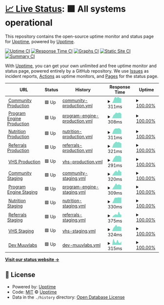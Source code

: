 # [📈 Live Status](https://demo.upptime.js.org): <!--live status--> **🟩 All systems operational**

This repository contains the open-source uptime monitor and status page for [Upptime](https://upptime.js.org), powered by [Upptime](https://github.com/upptime/upptime).

[![Uptime CI](https://github.com/muuvlabs-upptime/muuvlabs-upptime/workflows/Uptime%20CI/badge.svg)](https://github.com/muuvlabs-upptime/muuvlabs-upptime/actions?query=workflow%3A%22Uptime+CI%22)
[![Response Time CI](https://github.com/muuvlabs-upptime/muuvlabs-upptime/workflows/Response%20Time%20CI/badge.svg)](https://github.com/muuvlabs-upptime/muuvlabs-upptime/actions?query=workflow%3A%22Response+Time+CI%22)
[![Graphs CI](https://github.com/muuvlabs-upptime/muuvlabs-upptime/workflows/Graphs%20CI/badge.svg)](https://github.com/muuvlabs-upptime/muuvlabs-upptime/actions?query=workflow%3A%22Graphs+CI%22)
[![Static Site CI](https://github.com/muuvlabs-upptime/muuvlabs-upptime/workflows/Static%20Site%20CI/badge.svg)](https://github.com/muuvlabs-upptime/muuvlabs-upptime/actions?query=workflow%3A%22Static+Site+CI%22)
[![Summary CI](https://github.com/muuvlabs-upptime/muuvlabs-upptime/workflows/Summary%20CI/badge.svg)](https://github.com/muuvlabs-upptime/muuvlabs-upptime/actions?query=workflow%3A%22Summary+CI%22)

With [Upptime](https://upptime.js.org), you can get your own unlimited and free uptime monitor and status page, powered entirely by a GitHub repository. We use [Issues](https://github.com/upptime/upptime/issues) as incident reports, [Actions](https://github.com/muuvlabs-upptime/muuvlabs-upptime/actions) as uptime monitors, and [Pages](https://demo.upptime.js.org) for the status page.

<!--start: status pages-->
<!-- This summary is generated by Upptime (https://github.com/upptime/upptime) -->
<!-- Do not edit this manually, your changes will be overwritten -->
<!-- prettier-ignore -->
| URL | Status | History | Response Time | Uptime |
| --- | ------ | ------- | ------------- | ------ |
| <img alt="" src="https://icons.duckduckgo.com/ip3/community.sebrands.com.ico" height="13"> [Community Production](https://community.sebrands.com/community/_healthz) | 🟩 Up | [community-production.yml](https://github.com/muuvlabs-upptime/muuvlabs-upptime/commits/HEAD/history/community-production.yml) | <details><summary><img alt="Response time graph" src="./graphs/community-production/response-time-week.png" height="20"> 311ms</summary><br><a href="https://muuvlabs-upptime.github.io/muuvlabs-upptime/history/community-production"><img alt="Response time 297" src="https://img.shields.io/endpoint?url=https%3A%2F%2Fraw.githubusercontent.com%2Fmuuvlabs-upptime%2Fmuuvlabs-upptime%2FHEAD%2Fapi%2Fcommunity-production%2Fresponse-time.json"></a><br><a href="https://muuvlabs-upptime.github.io/muuvlabs-upptime/history/community-production"><img alt="24-hour response time 285" src="https://img.shields.io/endpoint?url=https%3A%2F%2Fraw.githubusercontent.com%2Fmuuvlabs-upptime%2Fmuuvlabs-upptime%2FHEAD%2Fapi%2Fcommunity-production%2Fresponse-time-day.json"></a><br><a href="https://muuvlabs-upptime.github.io/muuvlabs-upptime/history/community-production"><img alt="7-day response time 311" src="https://img.shields.io/endpoint?url=https%3A%2F%2Fraw.githubusercontent.com%2Fmuuvlabs-upptime%2Fmuuvlabs-upptime%2FHEAD%2Fapi%2Fcommunity-production%2Fresponse-time-week.json"></a><br><a href="https://muuvlabs-upptime.github.io/muuvlabs-upptime/history/community-production"><img alt="30-day response time 297" src="https://img.shields.io/endpoint?url=https%3A%2F%2Fraw.githubusercontent.com%2Fmuuvlabs-upptime%2Fmuuvlabs-upptime%2FHEAD%2Fapi%2Fcommunity-production%2Fresponse-time-month.json"></a><br><a href="https://muuvlabs-upptime.github.io/muuvlabs-upptime/history/community-production"><img alt="1-year response time 297" src="https://img.shields.io/endpoint?url=https%3A%2F%2Fraw.githubusercontent.com%2Fmuuvlabs-upptime%2Fmuuvlabs-upptime%2FHEAD%2Fapi%2Fcommunity-production%2Fresponse-time-year.json"></a></details> | <details><summary><a href="https://muuvlabs-upptime.github.io/muuvlabs-upptime/history/community-production">100.00%</a></summary><a href="https://muuvlabs-upptime.github.io/muuvlabs-upptime/history/community-production"><img alt="All-time uptime 100.00%" src="https://img.shields.io/endpoint?url=https%3A%2F%2Fraw.githubusercontent.com%2Fmuuvlabs-upptime%2Fmuuvlabs-upptime%2FHEAD%2Fapi%2Fcommunity-production%2Fuptime.json"></a><br><a href="https://muuvlabs-upptime.github.io/muuvlabs-upptime/history/community-production"><img alt="24-hour uptime 100.00%" src="https://img.shields.io/endpoint?url=https%3A%2F%2Fraw.githubusercontent.com%2Fmuuvlabs-upptime%2Fmuuvlabs-upptime%2FHEAD%2Fapi%2Fcommunity-production%2Fuptime-day.json"></a><br><a href="https://muuvlabs-upptime.github.io/muuvlabs-upptime/history/community-production"><img alt="7-day uptime 100.00%" src="https://img.shields.io/endpoint?url=https%3A%2F%2Fraw.githubusercontent.com%2Fmuuvlabs-upptime%2Fmuuvlabs-upptime%2FHEAD%2Fapi%2Fcommunity-production%2Fuptime-week.json"></a><br><a href="https://muuvlabs-upptime.github.io/muuvlabs-upptime/history/community-production"><img alt="30-day uptime 100.00%" src="https://img.shields.io/endpoint?url=https%3A%2F%2Fraw.githubusercontent.com%2Fmuuvlabs-upptime%2Fmuuvlabs-upptime%2FHEAD%2Fapi%2Fcommunity-production%2Fuptime-month.json"></a><br><a href="https://muuvlabs-upptime.github.io/muuvlabs-upptime/history/community-production"><img alt="1-year uptime 100.00%" src="https://img.shields.io/endpoint?url=https%3A%2F%2Fraw.githubusercontent.com%2Fmuuvlabs-upptime%2Fmuuvlabs-upptime%2FHEAD%2Fapi%2Fcommunity-production%2Fuptime-year.json"></a></details>
| <img alt="" src="https://icons.duckduckgo.com/ip3/pe.sebrands.com.ico" height="13"> [Program Engine Production](https://pe.sebrands.com/pe/_healthz) | 🟩 Up | [program-engine-production.yml](https://github.com/muuvlabs-upptime/muuvlabs-upptime/commits/HEAD/history/program-engine-production.yml) | <details><summary><img alt="Response time graph" src="./graphs/program-engine-production/response-time-week.png" height="20"> 308ms</summary><br><a href="https://muuvlabs-upptime.github.io/muuvlabs-upptime/history/program-engine-production"><img alt="Response time 302" src="https://img.shields.io/endpoint?url=https%3A%2F%2Fraw.githubusercontent.com%2Fmuuvlabs-upptime%2Fmuuvlabs-upptime%2FHEAD%2Fapi%2Fprogram-engine-production%2Fresponse-time.json"></a><br><a href="https://muuvlabs-upptime.github.io/muuvlabs-upptime/history/program-engine-production"><img alt="24-hour response time 272" src="https://img.shields.io/endpoint?url=https%3A%2F%2Fraw.githubusercontent.com%2Fmuuvlabs-upptime%2Fmuuvlabs-upptime%2FHEAD%2Fapi%2Fprogram-engine-production%2Fresponse-time-day.json"></a><br><a href="https://muuvlabs-upptime.github.io/muuvlabs-upptime/history/program-engine-production"><img alt="7-day response time 308" src="https://img.shields.io/endpoint?url=https%3A%2F%2Fraw.githubusercontent.com%2Fmuuvlabs-upptime%2Fmuuvlabs-upptime%2FHEAD%2Fapi%2Fprogram-engine-production%2Fresponse-time-week.json"></a><br><a href="https://muuvlabs-upptime.github.io/muuvlabs-upptime/history/program-engine-production"><img alt="30-day response time 302" src="https://img.shields.io/endpoint?url=https%3A%2F%2Fraw.githubusercontent.com%2Fmuuvlabs-upptime%2Fmuuvlabs-upptime%2FHEAD%2Fapi%2Fprogram-engine-production%2Fresponse-time-month.json"></a><br><a href="https://muuvlabs-upptime.github.io/muuvlabs-upptime/history/program-engine-production"><img alt="1-year response time 302" src="https://img.shields.io/endpoint?url=https%3A%2F%2Fraw.githubusercontent.com%2Fmuuvlabs-upptime%2Fmuuvlabs-upptime%2FHEAD%2Fapi%2Fprogram-engine-production%2Fresponse-time-year.json"></a></details> | <details><summary><a href="https://muuvlabs-upptime.github.io/muuvlabs-upptime/history/program-engine-production">100.00%</a></summary><a href="https://muuvlabs-upptime.github.io/muuvlabs-upptime/history/program-engine-production"><img alt="All-time uptime 100.00%" src="https://img.shields.io/endpoint?url=https%3A%2F%2Fraw.githubusercontent.com%2Fmuuvlabs-upptime%2Fmuuvlabs-upptime%2FHEAD%2Fapi%2Fprogram-engine-production%2Fuptime.json"></a><br><a href="https://muuvlabs-upptime.github.io/muuvlabs-upptime/history/program-engine-production"><img alt="24-hour uptime 100.00%" src="https://img.shields.io/endpoint?url=https%3A%2F%2Fraw.githubusercontent.com%2Fmuuvlabs-upptime%2Fmuuvlabs-upptime%2FHEAD%2Fapi%2Fprogram-engine-production%2Fuptime-day.json"></a><br><a href="https://muuvlabs-upptime.github.io/muuvlabs-upptime/history/program-engine-production"><img alt="7-day uptime 100.00%" src="https://img.shields.io/endpoint?url=https%3A%2F%2Fraw.githubusercontent.com%2Fmuuvlabs-upptime%2Fmuuvlabs-upptime%2FHEAD%2Fapi%2Fprogram-engine-production%2Fuptime-week.json"></a><br><a href="https://muuvlabs-upptime.github.io/muuvlabs-upptime/history/program-engine-production"><img alt="30-day uptime 100.00%" src="https://img.shields.io/endpoint?url=https%3A%2F%2Fraw.githubusercontent.com%2Fmuuvlabs-upptime%2Fmuuvlabs-upptime%2FHEAD%2Fapi%2Fprogram-engine-production%2Fuptime-month.json"></a><br><a href="https://muuvlabs-upptime.github.io/muuvlabs-upptime/history/program-engine-production"><img alt="1-year uptime 100.00%" src="https://img.shields.io/endpoint?url=https%3A%2F%2Fraw.githubusercontent.com%2Fmuuvlabs-upptime%2Fmuuvlabs-upptime%2FHEAD%2Fapi%2Fprogram-engine-production%2Fuptime-year.json"></a></details>
| <img alt="" src="https://icons.duckduckgo.com/ip3/nutrition.sebrands.com.ico" height="13"> [Nutrition Production](https://nutrition.sebrands.com/nutrition/_healthz) | 🟩 Up | [nutrition-production.yml](https://github.com/muuvlabs-upptime/muuvlabs-upptime/commits/HEAD/history/nutrition-production.yml) | <details><summary><img alt="Response time graph" src="./graphs/nutrition-production/response-time-week.png" height="20"> 311ms</summary><br><a href="https://muuvlabs-upptime.github.io/muuvlabs-upptime/history/nutrition-production"><img alt="Response time 300" src="https://img.shields.io/endpoint?url=https%3A%2F%2Fraw.githubusercontent.com%2Fmuuvlabs-upptime%2Fmuuvlabs-upptime%2FHEAD%2Fapi%2Fnutrition-production%2Fresponse-time.json"></a><br><a href="https://muuvlabs-upptime.github.io/muuvlabs-upptime/history/nutrition-production"><img alt="24-hour response time 234" src="https://img.shields.io/endpoint?url=https%3A%2F%2Fraw.githubusercontent.com%2Fmuuvlabs-upptime%2Fmuuvlabs-upptime%2FHEAD%2Fapi%2Fnutrition-production%2Fresponse-time-day.json"></a><br><a href="https://muuvlabs-upptime.github.io/muuvlabs-upptime/history/nutrition-production"><img alt="7-day response time 311" src="https://img.shields.io/endpoint?url=https%3A%2F%2Fraw.githubusercontent.com%2Fmuuvlabs-upptime%2Fmuuvlabs-upptime%2FHEAD%2Fapi%2Fnutrition-production%2Fresponse-time-week.json"></a><br><a href="https://muuvlabs-upptime.github.io/muuvlabs-upptime/history/nutrition-production"><img alt="30-day response time 300" src="https://img.shields.io/endpoint?url=https%3A%2F%2Fraw.githubusercontent.com%2Fmuuvlabs-upptime%2Fmuuvlabs-upptime%2FHEAD%2Fapi%2Fnutrition-production%2Fresponse-time-month.json"></a><br><a href="https://muuvlabs-upptime.github.io/muuvlabs-upptime/history/nutrition-production"><img alt="1-year response time 300" src="https://img.shields.io/endpoint?url=https%3A%2F%2Fraw.githubusercontent.com%2Fmuuvlabs-upptime%2Fmuuvlabs-upptime%2FHEAD%2Fapi%2Fnutrition-production%2Fresponse-time-year.json"></a></details> | <details><summary><a href="https://muuvlabs-upptime.github.io/muuvlabs-upptime/history/nutrition-production">100.00%</a></summary><a href="https://muuvlabs-upptime.github.io/muuvlabs-upptime/history/nutrition-production"><img alt="All-time uptime 100.00%" src="https://img.shields.io/endpoint?url=https%3A%2F%2Fraw.githubusercontent.com%2Fmuuvlabs-upptime%2Fmuuvlabs-upptime%2FHEAD%2Fapi%2Fnutrition-production%2Fuptime.json"></a><br><a href="https://muuvlabs-upptime.github.io/muuvlabs-upptime/history/nutrition-production"><img alt="24-hour uptime 100.00%" src="https://img.shields.io/endpoint?url=https%3A%2F%2Fraw.githubusercontent.com%2Fmuuvlabs-upptime%2Fmuuvlabs-upptime%2FHEAD%2Fapi%2Fnutrition-production%2Fuptime-day.json"></a><br><a href="https://muuvlabs-upptime.github.io/muuvlabs-upptime/history/nutrition-production"><img alt="7-day uptime 100.00%" src="https://img.shields.io/endpoint?url=https%3A%2F%2Fraw.githubusercontent.com%2Fmuuvlabs-upptime%2Fmuuvlabs-upptime%2FHEAD%2Fapi%2Fnutrition-production%2Fuptime-week.json"></a><br><a href="https://muuvlabs-upptime.github.io/muuvlabs-upptime/history/nutrition-production"><img alt="30-day uptime 100.00%" src="https://img.shields.io/endpoint?url=https%3A%2F%2Fraw.githubusercontent.com%2Fmuuvlabs-upptime%2Fmuuvlabs-upptime%2FHEAD%2Fapi%2Fnutrition-production%2Fuptime-month.json"></a><br><a href="https://muuvlabs-upptime.github.io/muuvlabs-upptime/history/nutrition-production"><img alt="1-year uptime 100.00%" src="https://img.shields.io/endpoint?url=https%3A%2F%2Fraw.githubusercontent.com%2Fmuuvlabs-upptime%2Fmuuvlabs-upptime%2FHEAD%2Fapi%2Fnutrition-production%2Fuptime-year.json"></a></details>
| <img alt="" src="https://icons.duckduckgo.com/ip3/referrals.sebrands.com.ico" height="13"> [Referrals Production](https://referrals.sebrands.com/referrals/scripts/landing.js) | 🟩 Up | [referrals-production.yml](https://github.com/muuvlabs-upptime/muuvlabs-upptime/commits/HEAD/history/referrals-production.yml) | <details><summary><img alt="Response time graph" src="./graphs/referrals-production/response-time-week.png" height="20"> 321ms</summary><br><a href="https://muuvlabs-upptime.github.io/muuvlabs-upptime/history/referrals-production"><img alt="Response time 289" src="https://img.shields.io/endpoint?url=https%3A%2F%2Fraw.githubusercontent.com%2Fmuuvlabs-upptime%2Fmuuvlabs-upptime%2FHEAD%2Fapi%2Freferrals-production%2Fresponse-time.json"></a><br><a href="https://muuvlabs-upptime.github.io/muuvlabs-upptime/history/referrals-production"><img alt="24-hour response time 280" src="https://img.shields.io/endpoint?url=https%3A%2F%2Fraw.githubusercontent.com%2Fmuuvlabs-upptime%2Fmuuvlabs-upptime%2FHEAD%2Fapi%2Freferrals-production%2Fresponse-time-day.json"></a><br><a href="https://muuvlabs-upptime.github.io/muuvlabs-upptime/history/referrals-production"><img alt="7-day response time 321" src="https://img.shields.io/endpoint?url=https%3A%2F%2Fraw.githubusercontent.com%2Fmuuvlabs-upptime%2Fmuuvlabs-upptime%2FHEAD%2Fapi%2Freferrals-production%2Fresponse-time-week.json"></a><br><a href="https://muuvlabs-upptime.github.io/muuvlabs-upptime/history/referrals-production"><img alt="30-day response time 289" src="https://img.shields.io/endpoint?url=https%3A%2F%2Fraw.githubusercontent.com%2Fmuuvlabs-upptime%2Fmuuvlabs-upptime%2FHEAD%2Fapi%2Freferrals-production%2Fresponse-time-month.json"></a><br><a href="https://muuvlabs-upptime.github.io/muuvlabs-upptime/history/referrals-production"><img alt="1-year response time 289" src="https://img.shields.io/endpoint?url=https%3A%2F%2Fraw.githubusercontent.com%2Fmuuvlabs-upptime%2Fmuuvlabs-upptime%2FHEAD%2Fapi%2Freferrals-production%2Fresponse-time-year.json"></a></details> | <details><summary><a href="https://muuvlabs-upptime.github.io/muuvlabs-upptime/history/referrals-production">100.00%</a></summary><a href="https://muuvlabs-upptime.github.io/muuvlabs-upptime/history/referrals-production"><img alt="All-time uptime 100.00%" src="https://img.shields.io/endpoint?url=https%3A%2F%2Fraw.githubusercontent.com%2Fmuuvlabs-upptime%2Fmuuvlabs-upptime%2FHEAD%2Fapi%2Freferrals-production%2Fuptime.json"></a><br><a href="https://muuvlabs-upptime.github.io/muuvlabs-upptime/history/referrals-production"><img alt="24-hour uptime 100.00%" src="https://img.shields.io/endpoint?url=https%3A%2F%2Fraw.githubusercontent.com%2Fmuuvlabs-upptime%2Fmuuvlabs-upptime%2FHEAD%2Fapi%2Freferrals-production%2Fuptime-day.json"></a><br><a href="https://muuvlabs-upptime.github.io/muuvlabs-upptime/history/referrals-production"><img alt="7-day uptime 100.00%" src="https://img.shields.io/endpoint?url=https%3A%2F%2Fraw.githubusercontent.com%2Fmuuvlabs-upptime%2Fmuuvlabs-upptime%2FHEAD%2Fapi%2Freferrals-production%2Fuptime-week.json"></a><br><a href="https://muuvlabs-upptime.github.io/muuvlabs-upptime/history/referrals-production"><img alt="30-day uptime 100.00%" src="https://img.shields.io/endpoint?url=https%3A%2F%2Fraw.githubusercontent.com%2Fmuuvlabs-upptime%2Fmuuvlabs-upptime%2FHEAD%2Fapi%2Freferrals-production%2Fuptime-month.json"></a><br><a href="https://muuvlabs-upptime.github.io/muuvlabs-upptime/history/referrals-production"><img alt="1-year uptime 100.00%" src="https://img.shields.io/endpoint?url=https%3A%2F%2Fraw.githubusercontent.com%2Fmuuvlabs-upptime%2Fmuuvlabs-upptime%2FHEAD%2Fapi%2Freferrals-production%2Fuptime-year.json"></a></details>
| <img alt="" src="https://icons.duckduckgo.com/ip3/vhs.sebrands.com.ico" height="13"> [VHS Production](https://vhs.sebrands.com/vhs/episodes) | 🟩 Up | [vhs-production.yml](https://github.com/muuvlabs-upptime/muuvlabs-upptime/commits/HEAD/history/vhs-production.yml) | <details><summary><img alt="Response time graph" src="./graphs/vhs-production/response-time-week.png" height="20"> 291ms</summary><br><a href="https://muuvlabs-upptime.github.io/muuvlabs-upptime/history/vhs-production"><img alt="Response time 294" src="https://img.shields.io/endpoint?url=https%3A%2F%2Fraw.githubusercontent.com%2Fmuuvlabs-upptime%2Fmuuvlabs-upptime%2FHEAD%2Fapi%2Fvhs-production%2Fresponse-time.json"></a><br><a href="https://muuvlabs-upptime.github.io/muuvlabs-upptime/history/vhs-production"><img alt="24-hour response time 266" src="https://img.shields.io/endpoint?url=https%3A%2F%2Fraw.githubusercontent.com%2Fmuuvlabs-upptime%2Fmuuvlabs-upptime%2FHEAD%2Fapi%2Fvhs-production%2Fresponse-time-day.json"></a><br><a href="https://muuvlabs-upptime.github.io/muuvlabs-upptime/history/vhs-production"><img alt="7-day response time 291" src="https://img.shields.io/endpoint?url=https%3A%2F%2Fraw.githubusercontent.com%2Fmuuvlabs-upptime%2Fmuuvlabs-upptime%2FHEAD%2Fapi%2Fvhs-production%2Fresponse-time-week.json"></a><br><a href="https://muuvlabs-upptime.github.io/muuvlabs-upptime/history/vhs-production"><img alt="30-day response time 294" src="https://img.shields.io/endpoint?url=https%3A%2F%2Fraw.githubusercontent.com%2Fmuuvlabs-upptime%2Fmuuvlabs-upptime%2FHEAD%2Fapi%2Fvhs-production%2Fresponse-time-month.json"></a><br><a href="https://muuvlabs-upptime.github.io/muuvlabs-upptime/history/vhs-production"><img alt="1-year response time 294" src="https://img.shields.io/endpoint?url=https%3A%2F%2Fraw.githubusercontent.com%2Fmuuvlabs-upptime%2Fmuuvlabs-upptime%2FHEAD%2Fapi%2Fvhs-production%2Fresponse-time-year.json"></a></details> | <details><summary><a href="https://muuvlabs-upptime.github.io/muuvlabs-upptime/history/vhs-production">100.00%</a></summary><a href="https://muuvlabs-upptime.github.io/muuvlabs-upptime/history/vhs-production"><img alt="All-time uptime 100.00%" src="https://img.shields.io/endpoint?url=https%3A%2F%2Fraw.githubusercontent.com%2Fmuuvlabs-upptime%2Fmuuvlabs-upptime%2FHEAD%2Fapi%2Fvhs-production%2Fuptime.json"></a><br><a href="https://muuvlabs-upptime.github.io/muuvlabs-upptime/history/vhs-production"><img alt="24-hour uptime 100.00%" src="https://img.shields.io/endpoint?url=https%3A%2F%2Fraw.githubusercontent.com%2Fmuuvlabs-upptime%2Fmuuvlabs-upptime%2FHEAD%2Fapi%2Fvhs-production%2Fuptime-day.json"></a><br><a href="https://muuvlabs-upptime.github.io/muuvlabs-upptime/history/vhs-production"><img alt="7-day uptime 100.00%" src="https://img.shields.io/endpoint?url=https%3A%2F%2Fraw.githubusercontent.com%2Fmuuvlabs-upptime%2Fmuuvlabs-upptime%2FHEAD%2Fapi%2Fvhs-production%2Fuptime-week.json"></a><br><a href="https://muuvlabs-upptime.github.io/muuvlabs-upptime/history/vhs-production"><img alt="30-day uptime 100.00%" src="https://img.shields.io/endpoint?url=https%3A%2F%2Fraw.githubusercontent.com%2Fmuuvlabs-upptime%2Fmuuvlabs-upptime%2FHEAD%2Fapi%2Fvhs-production%2Fuptime-month.json"></a><br><a href="https://muuvlabs-upptime.github.io/muuvlabs-upptime/history/vhs-production"><img alt="1-year uptime 100.00%" src="https://img.shields.io/endpoint?url=https%3A%2F%2Fraw.githubusercontent.com%2Fmuuvlabs-upptime%2Fmuuvlabs-upptime%2FHEAD%2Fapi%2Fvhs-production%2Fuptime-year.json"></a></details>
| <img alt="" src="https://icons.duckduckgo.com/ip3/stage-community.sebrands.com.ico" height="13"> [Community Staging](https://stage-community.sebrands.com/community/_healthz) | 🟩 Up | [community-staging.yml](https://github.com/muuvlabs-upptime/muuvlabs-upptime/commits/HEAD/history/community-staging.yml) | <details><summary><img alt="Response time graph" src="./graphs/community-staging/response-time-week.png" height="20"> 320ms</summary><br><a href="https://muuvlabs-upptime.github.io/muuvlabs-upptime/history/community-staging"><img alt="Response time 318" src="https://img.shields.io/endpoint?url=https%3A%2F%2Fraw.githubusercontent.com%2Fmuuvlabs-upptime%2Fmuuvlabs-upptime%2FHEAD%2Fapi%2Fcommunity-staging%2Fresponse-time.json"></a><br><a href="https://muuvlabs-upptime.github.io/muuvlabs-upptime/history/community-staging"><img alt="24-hour response time 304" src="https://img.shields.io/endpoint?url=https%3A%2F%2Fraw.githubusercontent.com%2Fmuuvlabs-upptime%2Fmuuvlabs-upptime%2FHEAD%2Fapi%2Fcommunity-staging%2Fresponse-time-day.json"></a><br><a href="https://muuvlabs-upptime.github.io/muuvlabs-upptime/history/community-staging"><img alt="7-day response time 320" src="https://img.shields.io/endpoint?url=https%3A%2F%2Fraw.githubusercontent.com%2Fmuuvlabs-upptime%2Fmuuvlabs-upptime%2FHEAD%2Fapi%2Fcommunity-staging%2Fresponse-time-week.json"></a><br><a href="https://muuvlabs-upptime.github.io/muuvlabs-upptime/history/community-staging"><img alt="30-day response time 318" src="https://img.shields.io/endpoint?url=https%3A%2F%2Fraw.githubusercontent.com%2Fmuuvlabs-upptime%2Fmuuvlabs-upptime%2FHEAD%2Fapi%2Fcommunity-staging%2Fresponse-time-month.json"></a><br><a href="https://muuvlabs-upptime.github.io/muuvlabs-upptime/history/community-staging"><img alt="1-year response time 318" src="https://img.shields.io/endpoint?url=https%3A%2F%2Fraw.githubusercontent.com%2Fmuuvlabs-upptime%2Fmuuvlabs-upptime%2FHEAD%2Fapi%2Fcommunity-staging%2Fresponse-time-year.json"></a></details> | <details><summary><a href="https://muuvlabs-upptime.github.io/muuvlabs-upptime/history/community-staging">100.00%</a></summary><a href="https://muuvlabs-upptime.github.io/muuvlabs-upptime/history/community-staging"><img alt="All-time uptime 100.00%" src="https://img.shields.io/endpoint?url=https%3A%2F%2Fraw.githubusercontent.com%2Fmuuvlabs-upptime%2Fmuuvlabs-upptime%2FHEAD%2Fapi%2Fcommunity-staging%2Fuptime.json"></a><br><a href="https://muuvlabs-upptime.github.io/muuvlabs-upptime/history/community-staging"><img alt="24-hour uptime 100.00%" src="https://img.shields.io/endpoint?url=https%3A%2F%2Fraw.githubusercontent.com%2Fmuuvlabs-upptime%2Fmuuvlabs-upptime%2FHEAD%2Fapi%2Fcommunity-staging%2Fuptime-day.json"></a><br><a href="https://muuvlabs-upptime.github.io/muuvlabs-upptime/history/community-staging"><img alt="7-day uptime 100.00%" src="https://img.shields.io/endpoint?url=https%3A%2F%2Fraw.githubusercontent.com%2Fmuuvlabs-upptime%2Fmuuvlabs-upptime%2FHEAD%2Fapi%2Fcommunity-staging%2Fuptime-week.json"></a><br><a href="https://muuvlabs-upptime.github.io/muuvlabs-upptime/history/community-staging"><img alt="30-day uptime 100.00%" src="https://img.shields.io/endpoint?url=https%3A%2F%2Fraw.githubusercontent.com%2Fmuuvlabs-upptime%2Fmuuvlabs-upptime%2FHEAD%2Fapi%2Fcommunity-staging%2Fuptime-month.json"></a><br><a href="https://muuvlabs-upptime.github.io/muuvlabs-upptime/history/community-staging"><img alt="1-year uptime 100.00%" src="https://img.shields.io/endpoint?url=https%3A%2F%2Fraw.githubusercontent.com%2Fmuuvlabs-upptime%2Fmuuvlabs-upptime%2FHEAD%2Fapi%2Fcommunity-staging%2Fuptime-year.json"></a></details>
| <img alt="" src="https://icons.duckduckgo.com/ip3/stage-pe.sebrands.com.ico" height="13"> [Program Engine Staging](https://stage-pe.sebrands.com/pe/_healthz) | 🟩 Up | [program-engine-staging.yml](https://github.com/muuvlabs-upptime/muuvlabs-upptime/commits/HEAD/history/program-engine-staging.yml) | <details><summary><img alt="Response time graph" src="./graphs/program-engine-staging/response-time-week.png" height="20"> 309ms</summary><br><a href="https://muuvlabs-upptime.github.io/muuvlabs-upptime/history/program-engine-staging"><img alt="Response time 304" src="https://img.shields.io/endpoint?url=https%3A%2F%2Fraw.githubusercontent.com%2Fmuuvlabs-upptime%2Fmuuvlabs-upptime%2FHEAD%2Fapi%2Fprogram-engine-staging%2Fresponse-time.json"></a><br><a href="https://muuvlabs-upptime.github.io/muuvlabs-upptime/history/program-engine-staging"><img alt="24-hour response time 299" src="https://img.shields.io/endpoint?url=https%3A%2F%2Fraw.githubusercontent.com%2Fmuuvlabs-upptime%2Fmuuvlabs-upptime%2FHEAD%2Fapi%2Fprogram-engine-staging%2Fresponse-time-day.json"></a><br><a href="https://muuvlabs-upptime.github.io/muuvlabs-upptime/history/program-engine-staging"><img alt="7-day response time 309" src="https://img.shields.io/endpoint?url=https%3A%2F%2Fraw.githubusercontent.com%2Fmuuvlabs-upptime%2Fmuuvlabs-upptime%2FHEAD%2Fapi%2Fprogram-engine-staging%2Fresponse-time-week.json"></a><br><a href="https://muuvlabs-upptime.github.io/muuvlabs-upptime/history/program-engine-staging"><img alt="30-day response time 304" src="https://img.shields.io/endpoint?url=https%3A%2F%2Fraw.githubusercontent.com%2Fmuuvlabs-upptime%2Fmuuvlabs-upptime%2FHEAD%2Fapi%2Fprogram-engine-staging%2Fresponse-time-month.json"></a><br><a href="https://muuvlabs-upptime.github.io/muuvlabs-upptime/history/program-engine-staging"><img alt="1-year response time 304" src="https://img.shields.io/endpoint?url=https%3A%2F%2Fraw.githubusercontent.com%2Fmuuvlabs-upptime%2Fmuuvlabs-upptime%2FHEAD%2Fapi%2Fprogram-engine-staging%2Fresponse-time-year.json"></a></details> | <details><summary><a href="https://muuvlabs-upptime.github.io/muuvlabs-upptime/history/program-engine-staging">100.00%</a></summary><a href="https://muuvlabs-upptime.github.io/muuvlabs-upptime/history/program-engine-staging"><img alt="All-time uptime 100.00%" src="https://img.shields.io/endpoint?url=https%3A%2F%2Fraw.githubusercontent.com%2Fmuuvlabs-upptime%2Fmuuvlabs-upptime%2FHEAD%2Fapi%2Fprogram-engine-staging%2Fuptime.json"></a><br><a href="https://muuvlabs-upptime.github.io/muuvlabs-upptime/history/program-engine-staging"><img alt="24-hour uptime 100.00%" src="https://img.shields.io/endpoint?url=https%3A%2F%2Fraw.githubusercontent.com%2Fmuuvlabs-upptime%2Fmuuvlabs-upptime%2FHEAD%2Fapi%2Fprogram-engine-staging%2Fuptime-day.json"></a><br><a href="https://muuvlabs-upptime.github.io/muuvlabs-upptime/history/program-engine-staging"><img alt="7-day uptime 100.00%" src="https://img.shields.io/endpoint?url=https%3A%2F%2Fraw.githubusercontent.com%2Fmuuvlabs-upptime%2Fmuuvlabs-upptime%2FHEAD%2Fapi%2Fprogram-engine-staging%2Fuptime-week.json"></a><br><a href="https://muuvlabs-upptime.github.io/muuvlabs-upptime/history/program-engine-staging"><img alt="30-day uptime 100.00%" src="https://img.shields.io/endpoint?url=https%3A%2F%2Fraw.githubusercontent.com%2Fmuuvlabs-upptime%2Fmuuvlabs-upptime%2FHEAD%2Fapi%2Fprogram-engine-staging%2Fuptime-month.json"></a><br><a href="https://muuvlabs-upptime.github.io/muuvlabs-upptime/history/program-engine-staging"><img alt="1-year uptime 100.00%" src="https://img.shields.io/endpoint?url=https%3A%2F%2Fraw.githubusercontent.com%2Fmuuvlabs-upptime%2Fmuuvlabs-upptime%2FHEAD%2Fapi%2Fprogram-engine-staging%2Fuptime-year.json"></a></details>
| <img alt="" src="https://icons.duckduckgo.com/ip3/stage-nutrition.sebrands.com.ico" height="13"> [Nutrition Staging](https://stage-nutrition.sebrands.com/nutrition/_healthz) | 🟩 Up | [nutrition-staging.yml](https://github.com/muuvlabs-upptime/muuvlabs-upptime/commits/HEAD/history/nutrition-staging.yml) | <details><summary><img alt="Response time graph" src="./graphs/nutrition-staging/response-time-week.png" height="20"> 330ms</summary><br><a href="https://muuvlabs-upptime.github.io/muuvlabs-upptime/history/nutrition-staging"><img alt="Response time 448" src="https://img.shields.io/endpoint?url=https%3A%2F%2Fraw.githubusercontent.com%2Fmuuvlabs-upptime%2Fmuuvlabs-upptime%2FHEAD%2Fapi%2Fnutrition-staging%2Fresponse-time.json"></a><br><a href="https://muuvlabs-upptime.github.io/muuvlabs-upptime/history/nutrition-staging"><img alt="24-hour response time 372" src="https://img.shields.io/endpoint?url=https%3A%2F%2Fraw.githubusercontent.com%2Fmuuvlabs-upptime%2Fmuuvlabs-upptime%2FHEAD%2Fapi%2Fnutrition-staging%2Fresponse-time-day.json"></a><br><a href="https://muuvlabs-upptime.github.io/muuvlabs-upptime/history/nutrition-staging"><img alt="7-day response time 330" src="https://img.shields.io/endpoint?url=https%3A%2F%2Fraw.githubusercontent.com%2Fmuuvlabs-upptime%2Fmuuvlabs-upptime%2FHEAD%2Fapi%2Fnutrition-staging%2Fresponse-time-week.json"></a><br><a href="https://muuvlabs-upptime.github.io/muuvlabs-upptime/history/nutrition-staging"><img alt="30-day response time 448" src="https://img.shields.io/endpoint?url=https%3A%2F%2Fraw.githubusercontent.com%2Fmuuvlabs-upptime%2Fmuuvlabs-upptime%2FHEAD%2Fapi%2Fnutrition-staging%2Fresponse-time-month.json"></a><br><a href="https://muuvlabs-upptime.github.io/muuvlabs-upptime/history/nutrition-staging"><img alt="1-year response time 448" src="https://img.shields.io/endpoint?url=https%3A%2F%2Fraw.githubusercontent.com%2Fmuuvlabs-upptime%2Fmuuvlabs-upptime%2FHEAD%2Fapi%2Fnutrition-staging%2Fresponse-time-year.json"></a></details> | <details><summary><a href="https://muuvlabs-upptime.github.io/muuvlabs-upptime/history/nutrition-staging">100.00%</a></summary><a href="https://muuvlabs-upptime.github.io/muuvlabs-upptime/history/nutrition-staging"><img alt="All-time uptime 99.92%" src="https://img.shields.io/endpoint?url=https%3A%2F%2Fraw.githubusercontent.com%2Fmuuvlabs-upptime%2Fmuuvlabs-upptime%2FHEAD%2Fapi%2Fnutrition-staging%2Fuptime.json"></a><br><a href="https://muuvlabs-upptime.github.io/muuvlabs-upptime/history/nutrition-staging"><img alt="24-hour uptime 100.00%" src="https://img.shields.io/endpoint?url=https%3A%2F%2Fraw.githubusercontent.com%2Fmuuvlabs-upptime%2Fmuuvlabs-upptime%2FHEAD%2Fapi%2Fnutrition-staging%2Fuptime-day.json"></a><br><a href="https://muuvlabs-upptime.github.io/muuvlabs-upptime/history/nutrition-staging"><img alt="7-day uptime 100.00%" src="https://img.shields.io/endpoint?url=https%3A%2F%2Fraw.githubusercontent.com%2Fmuuvlabs-upptime%2Fmuuvlabs-upptime%2FHEAD%2Fapi%2Fnutrition-staging%2Fuptime-week.json"></a><br><a href="https://muuvlabs-upptime.github.io/muuvlabs-upptime/history/nutrition-staging"><img alt="30-day uptime 99.92%" src="https://img.shields.io/endpoint?url=https%3A%2F%2Fraw.githubusercontent.com%2Fmuuvlabs-upptime%2Fmuuvlabs-upptime%2FHEAD%2Fapi%2Fnutrition-staging%2Fuptime-month.json"></a><br><a href="https://muuvlabs-upptime.github.io/muuvlabs-upptime/history/nutrition-staging"><img alt="1-year uptime 99.92%" src="https://img.shields.io/endpoint?url=https%3A%2F%2Fraw.githubusercontent.com%2Fmuuvlabs-upptime%2Fmuuvlabs-upptime%2FHEAD%2Fapi%2Fnutrition-staging%2Fuptime-year.json"></a></details>
| <img alt="" src="https://icons.duckduckgo.com/ip3/stage-referrals.sebrands.com.ico" height="13"> [Referrals Staging](https://stage-referrals.sebrands.com/referrals/scripts/landing.js) | 🟩 Up | [referrals-staging.yml](https://github.com/muuvlabs-upptime/muuvlabs-upptime/commits/HEAD/history/referrals-staging.yml) | <details><summary><img alt="Response time graph" src="./graphs/referrals-staging/response-time-week.png" height="20"> 375ms</summary><br><a href="https://muuvlabs-upptime.github.io/muuvlabs-upptime/history/referrals-staging"><img alt="Response time 309" src="https://img.shields.io/endpoint?url=https%3A%2F%2Fraw.githubusercontent.com%2Fmuuvlabs-upptime%2Fmuuvlabs-upptime%2FHEAD%2Fapi%2Freferrals-staging%2Fresponse-time.json"></a><br><a href="https://muuvlabs-upptime.github.io/muuvlabs-upptime/history/referrals-staging"><img alt="24-hour response time 316" src="https://img.shields.io/endpoint?url=https%3A%2F%2Fraw.githubusercontent.com%2Fmuuvlabs-upptime%2Fmuuvlabs-upptime%2FHEAD%2Fapi%2Freferrals-staging%2Fresponse-time-day.json"></a><br><a href="https://muuvlabs-upptime.github.io/muuvlabs-upptime/history/referrals-staging"><img alt="7-day response time 375" src="https://img.shields.io/endpoint?url=https%3A%2F%2Fraw.githubusercontent.com%2Fmuuvlabs-upptime%2Fmuuvlabs-upptime%2FHEAD%2Fapi%2Freferrals-staging%2Fresponse-time-week.json"></a><br><a href="https://muuvlabs-upptime.github.io/muuvlabs-upptime/history/referrals-staging"><img alt="30-day response time 309" src="https://img.shields.io/endpoint?url=https%3A%2F%2Fraw.githubusercontent.com%2Fmuuvlabs-upptime%2Fmuuvlabs-upptime%2FHEAD%2Fapi%2Freferrals-staging%2Fresponse-time-month.json"></a><br><a href="https://muuvlabs-upptime.github.io/muuvlabs-upptime/history/referrals-staging"><img alt="1-year response time 309" src="https://img.shields.io/endpoint?url=https%3A%2F%2Fraw.githubusercontent.com%2Fmuuvlabs-upptime%2Fmuuvlabs-upptime%2FHEAD%2Fapi%2Freferrals-staging%2Fresponse-time-year.json"></a></details> | <details><summary><a href="https://muuvlabs-upptime.github.io/muuvlabs-upptime/history/referrals-staging">100.00%</a></summary><a href="https://muuvlabs-upptime.github.io/muuvlabs-upptime/history/referrals-staging"><img alt="All-time uptime 100.00%" src="https://img.shields.io/endpoint?url=https%3A%2F%2Fraw.githubusercontent.com%2Fmuuvlabs-upptime%2Fmuuvlabs-upptime%2FHEAD%2Fapi%2Freferrals-staging%2Fuptime.json"></a><br><a href="https://muuvlabs-upptime.github.io/muuvlabs-upptime/history/referrals-staging"><img alt="24-hour uptime 100.00%" src="https://img.shields.io/endpoint?url=https%3A%2F%2Fraw.githubusercontent.com%2Fmuuvlabs-upptime%2Fmuuvlabs-upptime%2FHEAD%2Fapi%2Freferrals-staging%2Fuptime-day.json"></a><br><a href="https://muuvlabs-upptime.github.io/muuvlabs-upptime/history/referrals-staging"><img alt="7-day uptime 100.00%" src="https://img.shields.io/endpoint?url=https%3A%2F%2Fraw.githubusercontent.com%2Fmuuvlabs-upptime%2Fmuuvlabs-upptime%2FHEAD%2Fapi%2Freferrals-staging%2Fuptime-week.json"></a><br><a href="https://muuvlabs-upptime.github.io/muuvlabs-upptime/history/referrals-staging"><img alt="30-day uptime 100.00%" src="https://img.shields.io/endpoint?url=https%3A%2F%2Fraw.githubusercontent.com%2Fmuuvlabs-upptime%2Fmuuvlabs-upptime%2FHEAD%2Fapi%2Freferrals-staging%2Fuptime-month.json"></a><br><a href="https://muuvlabs-upptime.github.io/muuvlabs-upptime/history/referrals-staging"><img alt="1-year uptime 100.00%" src="https://img.shields.io/endpoint?url=https%3A%2F%2Fraw.githubusercontent.com%2Fmuuvlabs-upptime%2Fmuuvlabs-upptime%2FHEAD%2Fapi%2Freferrals-staging%2Fuptime-year.json"></a></details>
| <img alt="" src="https://icons.duckduckgo.com/ip3/stage-vhs.sebrands.com.ico" height="13"> [VHS Staging](https://stage-vhs.sebrands.com/vhs/episodes) | 🟩 Up | [vhs-staging.yml](https://github.com/muuvlabs-upptime/muuvlabs-upptime/commits/HEAD/history/vhs-staging.yml) | <details><summary><img alt="Response time graph" src="./graphs/vhs-staging/response-time-week.png" height="20"> 324ms</summary><br><a href="https://muuvlabs-upptime.github.io/muuvlabs-upptime/history/vhs-staging"><img alt="Response time 314" src="https://img.shields.io/endpoint?url=https%3A%2F%2Fraw.githubusercontent.com%2Fmuuvlabs-upptime%2Fmuuvlabs-upptime%2FHEAD%2Fapi%2Fvhs-staging%2Fresponse-time.json"></a><br><a href="https://muuvlabs-upptime.github.io/muuvlabs-upptime/history/vhs-staging"><img alt="24-hour response time 295" src="https://img.shields.io/endpoint?url=https%3A%2F%2Fraw.githubusercontent.com%2Fmuuvlabs-upptime%2Fmuuvlabs-upptime%2FHEAD%2Fapi%2Fvhs-staging%2Fresponse-time-day.json"></a><br><a href="https://muuvlabs-upptime.github.io/muuvlabs-upptime/history/vhs-staging"><img alt="7-day response time 324" src="https://img.shields.io/endpoint?url=https%3A%2F%2Fraw.githubusercontent.com%2Fmuuvlabs-upptime%2Fmuuvlabs-upptime%2FHEAD%2Fapi%2Fvhs-staging%2Fresponse-time-week.json"></a><br><a href="https://muuvlabs-upptime.github.io/muuvlabs-upptime/history/vhs-staging"><img alt="30-day response time 314" src="https://img.shields.io/endpoint?url=https%3A%2F%2Fraw.githubusercontent.com%2Fmuuvlabs-upptime%2Fmuuvlabs-upptime%2FHEAD%2Fapi%2Fvhs-staging%2Fresponse-time-month.json"></a><br><a href="https://muuvlabs-upptime.github.io/muuvlabs-upptime/history/vhs-staging"><img alt="1-year response time 314" src="https://img.shields.io/endpoint?url=https%3A%2F%2Fraw.githubusercontent.com%2Fmuuvlabs-upptime%2Fmuuvlabs-upptime%2FHEAD%2Fapi%2Fvhs-staging%2Fresponse-time-year.json"></a></details> | <details><summary><a href="https://muuvlabs-upptime.github.io/muuvlabs-upptime/history/vhs-staging">100.00%</a></summary><a href="https://muuvlabs-upptime.github.io/muuvlabs-upptime/history/vhs-staging"><img alt="All-time uptime 100.00%" src="https://img.shields.io/endpoint?url=https%3A%2F%2Fraw.githubusercontent.com%2Fmuuvlabs-upptime%2Fmuuvlabs-upptime%2FHEAD%2Fapi%2Fvhs-staging%2Fuptime.json"></a><br><a href="https://muuvlabs-upptime.github.io/muuvlabs-upptime/history/vhs-staging"><img alt="24-hour uptime 100.00%" src="https://img.shields.io/endpoint?url=https%3A%2F%2Fraw.githubusercontent.com%2Fmuuvlabs-upptime%2Fmuuvlabs-upptime%2FHEAD%2Fapi%2Fvhs-staging%2Fuptime-day.json"></a><br><a href="https://muuvlabs-upptime.github.io/muuvlabs-upptime/history/vhs-staging"><img alt="7-day uptime 100.00%" src="https://img.shields.io/endpoint?url=https%3A%2F%2Fraw.githubusercontent.com%2Fmuuvlabs-upptime%2Fmuuvlabs-upptime%2FHEAD%2Fapi%2Fvhs-staging%2Fuptime-week.json"></a><br><a href="https://muuvlabs-upptime.github.io/muuvlabs-upptime/history/vhs-staging"><img alt="30-day uptime 100.00%" src="https://img.shields.io/endpoint?url=https%3A%2F%2Fraw.githubusercontent.com%2Fmuuvlabs-upptime%2Fmuuvlabs-upptime%2FHEAD%2Fapi%2Fvhs-staging%2Fuptime-month.json"></a><br><a href="https://muuvlabs-upptime.github.io/muuvlabs-upptime/history/vhs-staging"><img alt="1-year uptime 100.00%" src="https://img.shields.io/endpoint?url=https%3A%2F%2Fraw.githubusercontent.com%2Fmuuvlabs-upptime%2Fmuuvlabs-upptime%2FHEAD%2Fapi%2Fvhs-staging%2Fuptime-year.json"></a></details>
| <img alt="" src="https://icons.duckduckgo.com/ip3/dev.muuvlabs.com.ico" height="13"> [Dev Muuvlabs](https://dev.muuvlabs.com) | 🟩 Up | [dev-muuvlabs.yml](https://github.com/muuvlabs-upptime/muuvlabs-upptime/commits/HEAD/history/dev-muuvlabs.yml) | <details><summary><img alt="Response time graph" src="./graphs/dev-muuvlabs/response-time-week.png" height="20"> 315ms</summary><br><a href="https://muuvlabs-upptime.github.io/muuvlabs-upptime/history/dev-muuvlabs"><img alt="Response time 310" src="https://img.shields.io/endpoint?url=https%3A%2F%2Fraw.githubusercontent.com%2Fmuuvlabs-upptime%2Fmuuvlabs-upptime%2FHEAD%2Fapi%2Fdev-muuvlabs%2Fresponse-time.json"></a><br><a href="https://muuvlabs-upptime.github.io/muuvlabs-upptime/history/dev-muuvlabs"><img alt="24-hour response time 313" src="https://img.shields.io/endpoint?url=https%3A%2F%2Fraw.githubusercontent.com%2Fmuuvlabs-upptime%2Fmuuvlabs-upptime%2FHEAD%2Fapi%2Fdev-muuvlabs%2Fresponse-time-day.json"></a><br><a href="https://muuvlabs-upptime.github.io/muuvlabs-upptime/history/dev-muuvlabs"><img alt="7-day response time 315" src="https://img.shields.io/endpoint?url=https%3A%2F%2Fraw.githubusercontent.com%2Fmuuvlabs-upptime%2Fmuuvlabs-upptime%2FHEAD%2Fapi%2Fdev-muuvlabs%2Fresponse-time-week.json"></a><br><a href="https://muuvlabs-upptime.github.io/muuvlabs-upptime/history/dev-muuvlabs"><img alt="30-day response time 310" src="https://img.shields.io/endpoint?url=https%3A%2F%2Fraw.githubusercontent.com%2Fmuuvlabs-upptime%2Fmuuvlabs-upptime%2FHEAD%2Fapi%2Fdev-muuvlabs%2Fresponse-time-month.json"></a><br><a href="https://muuvlabs-upptime.github.io/muuvlabs-upptime/history/dev-muuvlabs"><img alt="1-year response time 310" src="https://img.shields.io/endpoint?url=https%3A%2F%2Fraw.githubusercontent.com%2Fmuuvlabs-upptime%2Fmuuvlabs-upptime%2FHEAD%2Fapi%2Fdev-muuvlabs%2Fresponse-time-year.json"></a></details> | <details><summary><a href="https://muuvlabs-upptime.github.io/muuvlabs-upptime/history/dev-muuvlabs">100.00%</a></summary><a href="https://muuvlabs-upptime.github.io/muuvlabs-upptime/history/dev-muuvlabs"><img alt="All-time uptime 99.50%" src="https://img.shields.io/endpoint?url=https%3A%2F%2Fraw.githubusercontent.com%2Fmuuvlabs-upptime%2Fmuuvlabs-upptime%2FHEAD%2Fapi%2Fdev-muuvlabs%2Fuptime.json"></a><br><a href="https://muuvlabs-upptime.github.io/muuvlabs-upptime/history/dev-muuvlabs"><img alt="24-hour uptime 100.00%" src="https://img.shields.io/endpoint?url=https%3A%2F%2Fraw.githubusercontent.com%2Fmuuvlabs-upptime%2Fmuuvlabs-upptime%2FHEAD%2Fapi%2Fdev-muuvlabs%2Fuptime-day.json"></a><br><a href="https://muuvlabs-upptime.github.io/muuvlabs-upptime/history/dev-muuvlabs"><img alt="7-day uptime 100.00%" src="https://img.shields.io/endpoint?url=https%3A%2F%2Fraw.githubusercontent.com%2Fmuuvlabs-upptime%2Fmuuvlabs-upptime%2FHEAD%2Fapi%2Fdev-muuvlabs%2Fuptime-week.json"></a><br><a href="https://muuvlabs-upptime.github.io/muuvlabs-upptime/history/dev-muuvlabs"><img alt="30-day uptime 99.50%" src="https://img.shields.io/endpoint?url=https%3A%2F%2Fraw.githubusercontent.com%2Fmuuvlabs-upptime%2Fmuuvlabs-upptime%2FHEAD%2Fapi%2Fdev-muuvlabs%2Fuptime-month.json"></a><br><a href="https://muuvlabs-upptime.github.io/muuvlabs-upptime/history/dev-muuvlabs"><img alt="1-year uptime 99.50%" src="https://img.shields.io/endpoint?url=https%3A%2F%2Fraw.githubusercontent.com%2Fmuuvlabs-upptime%2Fmuuvlabs-upptime%2FHEAD%2Fapi%2Fdev-muuvlabs%2Fuptime-year.json"></a></details>

<!--end: status pages-->

[**Visit our status website →**](https://demo.upptime.js.org)

## 📄 License

- Powered by: [Upptime](https://github.com/upptime/upptime)
- Code: [MIT](./LICENSE) © [Upptime](https://upptime.js.org)
- Data in the `./history` directory: [Open Database License](https://opendatacommons.org/licenses/odbl/1-0/)
